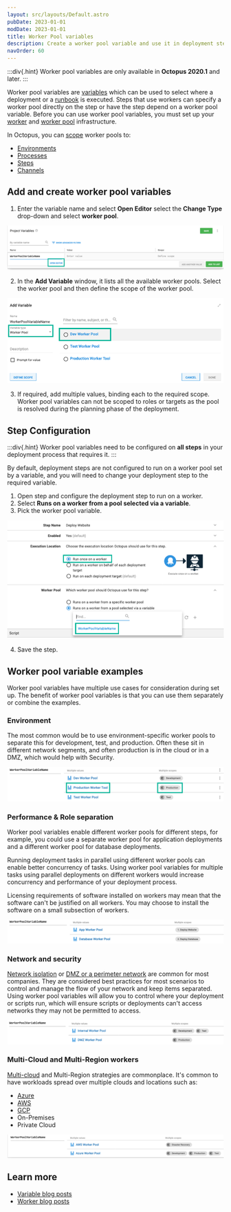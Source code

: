 ```yaml
---
layout: src/layouts/Default.astro
pubDate: 2023-01-01
modDate: 2023-01-01
title: Worker Pool variables
description: Create a worker pool variable and use it in deployment steps
navOrder: 60
---
```


:::div{.hint}
Worker pool variables are only available in **Octopus 2020.1** and later.
:::

Worker pool variables are [variables](/docs/projects/variables/) which can be used to select where a deployment or a [runbook](/docs/runbooks/) is executed. Steps that use workers can specify a worker pool directly on the step or have the step depend on a worker pool variable.  Before you can use worker pool variables, you must set up your [worker](/docs/infrastructure/workers/) and [worker pool](/docs/infrastructure/workers/worker-pools) infrastructure.

In Octopus, you can [scope](/docs/projects/variables/#scoping-variables) worker pools to:

- [Environments](/docs/infrastructure/environments)
- [Processes](/docs/projects/deployment-process)
- [Steps](/docs/projects/steps)
- [Channels](/docs/releases/channels)

## Add and create worker pool variables

1. Enter the variable name and select **Open Editor** select the **Change Type** drop-down and select **worker pool**.

![Add worker pool variable](/docs/projects/variables/images/workerpoolvariable-add.png "width=500")

2. In the **Add Variable** window, it lists all the available worker pools. Select the worker pool and then define the scope of the worker pool.

![Add worker pool variable type](/docs/projects/variables/images/workerpoolvariable-changetype.png "width=500")

3. If required, add multiple values, binding each to the required scope. Worker pool variables can not be scoped to roles or targets as the pool is resolved during the planning phase of the deployment.

## Step Configuration

:::div{.hint}
Worker pool variables need to be configured on **all steps** in your deployment process that requires it.
:::

By default, deployment steps are not configured to run on a worker pool set by a variable, and you will need to change your deployment step to the required variable.

1. Open step and configure the deployment step to run on a worker.
2. Select **Runs on a worker from a pool selected via a variable**.
3. Pick the worker pool variable.

![Select the worker pool variable](/docs/projects/variables/images/workerpoolvariable-selection.png "width=500")

4. Save the step.

## Worker pool variable examples

Worker pool variables have multiple use cases for consideration during set up. The benefit of worker pool variables is that you can use them separately or combine the examples.

### Environment

The most common would be to use environment-specific worker pools to separate this for development, test, and production. Often these sit in different network segments, and often production is in the cloud or in a DMZ, which would help with Security.

![addworkerpoolvariable](/docs/projects/variables/images/workerpoolvariable-environments.png "width=500")

### Performance & Role separation

Worker pool variables enable different worker pools for different steps, for example, you could use a separate worker pool for application deployments and a different worker pool for database deployments.

Running deployment tasks in parallel using different worker pools can enable better concurrency of tasks. Using worker pool variables for multiple tasks using parallel deployments on different workers would increase concurrency and performance of your deployment process.

Licensing requirements of software installed on workers may mean that the software can't be justified on all workers. You may choose to install the software on a small subsection of workers.

![Separation of roles for worker pool variables](/docs/projects/variables/images/workerpoolvariable-roleseparation.png "width=500")

### Network and security

[Network isolation](https://en.wikipedia.org/wiki/Network_segmentation) or [DMZ or a perimeter network](https://en.wikipedia.org/wiki/DMZ_(computing)) are common for most companies. They are considered best practices for most scenarios to control and manage the flow of your network and keep items separated. Using worker pool variables will allow you to control where your deployment or scripts run, which will ensure scripts or deployments can't access networks they may not be permitted to access.

![Worker pool variable network isolation](/docs/projects/variables/images/workerpoolvariable-networkisolation.png "width=500")

### Multi-Cloud and Multi-Region workers

[Multi-cloud](https://en.wikipedia.org/wiki/Multicloud) and Multi-Region strategies are commonplace. It's common to have workloads spread over multiple clouds and locations such as:

- [Azure](https://azure.microsoft.com/en-us/)
- [AWS](https://aws.amazon.com/)
- [GCP](https://cloud.google.com/)
- On-Premises
- Private Cloud

![multi-cloud worker pool variable](/docs/projects/variables/images/workerpoolvariable-multicloud.png "width=500")

## Learn more

- [Variable blog posts](https://octopus.com/blog/tag/variables)
- [Worker blog posts](https://octopus.com/blog/tag/workers)
